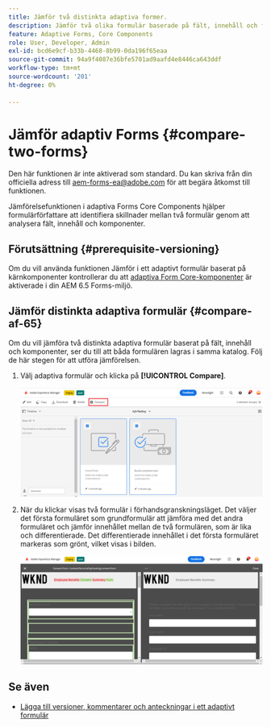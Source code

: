 ```yaml
---
title: Jämför två distinkta adaptiva former.
description: Jämför två olika formulär baserade på fält, innehåll och formulärkomponenter.
feature: Adaptive Forms, Core Components
role: User, Developer, Admin
exl-id: bcd6e9cf-b33b-4468-8b99-0da196f65eaa
source-git-commit: 94a9f4087e36bfe5701ad9aafd4e8446ca643ddf
workflow-type: tm+mt
source-wordcount: '201'
ht-degree: 0%

---
```


# Jämför adaptiv Forms {#compare-two-forms}

<!--
<span class="preview"> This feature is under the early adopter program. If you’re interested in joining our early access program for this feature, send an email from your official address to aem-forms-ea@adobe.com to request access </span>
-->

<span class="preview">Den här funktionen är inte aktiverad som standard. Du kan skriva från din officiella adress till aem-forms-ea@adobe.com för att begära åtkomst till funktionen.</span>

Jämförelsefunktionen i adaptiva Forms Core Components hjälper formulärförfattare att identifiera skillnader mellan två formulär genom att analysera fält, innehåll och komponenter.

## Förutsättning {#prerequisite-versioning}

Om du vill använda funktionen Jämför i ett adaptivt formulär baserat på kärnkomponenter kontrollerar du att [adaptiva Form Core-komponenter](https://experienceleague.adobe.com/sv/docs/experience-manager-65/content/forms/adaptive-forms-core-components/enable-adaptive-forms-core-components) är aktiverade i din AEM 6.5 Forms-miljö.

## Jämför distinkta adaptiva formulär {#compare-af-65}

Om du vill jämföra två distinkta adaptiva formulär baserat på fält, innehåll och komponenter, ser du till att båda formulären lagras i samma katalog. Följ de här stegen för att utföra jämförelsen.

1. Välj adaptiva formulär och klicka på **[!UICONTROL Compare]**.

   ![Jämför adaptiva formulär](/help/forms/using/assets/compare-two-forms.png)

1. När du klickar visas två formulär i förhandsgranskningsläget. Det väljer det första formuläret som grundformulär att jämföra med det andra formuläret och jämför innehållet mellan de två formulären, som är lika och differentierade. Det differentierade innehållet i det första formuläret markeras som grönt, vilket visas i bilden.

   ![Jämförda formulär](/help/forms/using/assets/compared-forms.png)

## Se även

* [Lägga till versioner, kommentarer och anteckningar i ett adaptivt formulär](/help/forms/using/add-versioning-reviews-comments.md)
